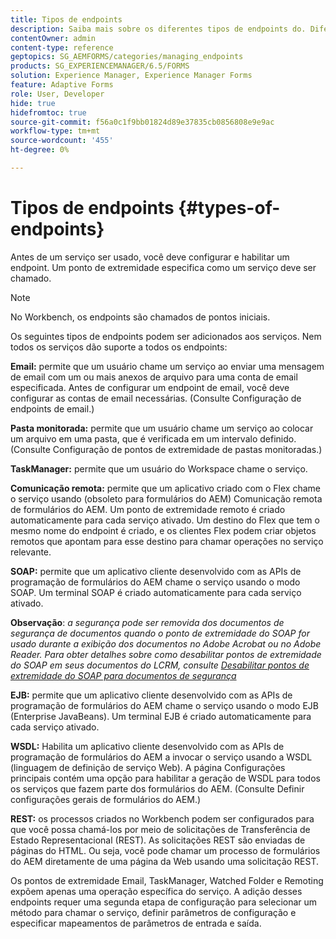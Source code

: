 ```yaml
---
title: Tipos de endpoints
description: Saiba mais sobre os diferentes tipos de endpoints do. Diferentes tipos de endpoints, como email, pasta monitorada e muito mais, podem ser adicionados aos serviços.
contentOwner: admin
content-type: reference
geptopics: SG_AEMFORMS/categories/managing_endpoints
products: SG_EXPERIENCEMANAGER/6.5/FORMS
solution: Experience Manager, Experience Manager Forms
feature: Adaptive Forms
role: User, Developer
hide: true
hidefromtoc: true
source-git-commit: f56a0c1f9bb01824d89e37835cb0856808e9e9ac
workflow-type: tm+mt
source-wordcount: '455'
ht-degree: 0%

---
```


# Tipos de endpoints {#types-of-endpoints}

Antes de um serviço ser usado, você deve configurar e habilitar um endpoint. Um ponto de extremidade especifica como um serviço deve ser chamado.

>[!NOTE]
>
>No Workbench, os endpoints são chamados de pontos iniciais.

Os seguintes tipos de endpoints podem ser adicionados aos serviços. Nem todos os serviços dão suporte a todos os endpoints:

**Email:** permite que um usuário chame um serviço ao enviar uma mensagem de email com um ou mais anexos de arquivo para uma conta de email especificada. Antes de configurar um endpoint de email, você deve configurar as contas de email necessárias. (Consulte Configuração de endpoints de email.)

**Pasta monitorada:** permite que um usuário chame um serviço ao colocar um arquivo em uma pasta, que é verificada em um intervalo definido. (Consulte Configuração de pontos de extremidade de pastas monitoradas.)

**TaskManager:** permite que um usuário do Workspace chame o serviço.

**Comunicação remota:** permite que um aplicativo criado com o Flex chame o serviço usando (obsoleto para formulários do AEM) Comunicação remota de formulários do AEM. Um ponto de extremidade remoto é criado automaticamente para cada serviço ativado. Um destino do Flex que tem o mesmo nome do endpoint é criado, e os clientes Flex podem criar objetos remotos que apontam para esse destino para chamar operações no serviço relevante.

**SOAP:** permite que um aplicativo cliente desenvolvido com as APIs de programação de formulários do AEM chame o serviço usando o modo SOAP. Um terminal SOAP é criado automaticamente para cada serviço ativado.

**Observação**: *a segurança pode ser removida dos documentos de segurança de documentos quando o ponto de extremidade do SOAP for usado durante a exibição dos documentos no Adobe Acrobat ou no Adobe Reader. Para obter detalhes sobre como desabilitar pontos de extremidade do SOAP em seus documentos do LCRM, consulte [Desabilitar pontos de extremidade do SOAP para documentos de segurança](/help/forms/using/admin-help/configuring-client-server-options.md#disable-soap-endpoints-for-document-security-documents)*

**EJB:** permite que um aplicativo cliente desenvolvido com as APIs de programação de formulários do AEM chame o serviço usando o modo EJB (Enterprise JavaBeans). Um terminal EJB é criado automaticamente para cada serviço ativado.

**WSDL:** Habilita um aplicativo cliente desenvolvido com as APIs de programação de formulários do AEM a invocar o serviço usando a WSDL (linguagem de definição de serviço Web). A página Configurações principais contém uma opção para habilitar a geração de WSDL para todos os serviços que fazem parte dos formulários do AEM. (Consulte Definir configurações gerais de formulários do AEM.)

**REST:** os processos criados no Workbench podem ser configurados para que você possa chamá-los por meio de solicitações de Transferência de Estado Representacional (REST). As solicitações REST são enviadas de páginas do HTML. Ou seja, você pode chamar um processo de formulários do AEM diretamente de uma página da Web usando uma solicitação REST.

Os pontos de extremidade Email, TaskManager, Watched Folder e Remoting expõem apenas uma operação específica do serviço. A adição desses endpoints requer uma segunda etapa de configuração para selecionar um método para chamar o serviço, definir parâmetros de configuração e especificar mapeamentos de parâmetros de entrada e saída.
